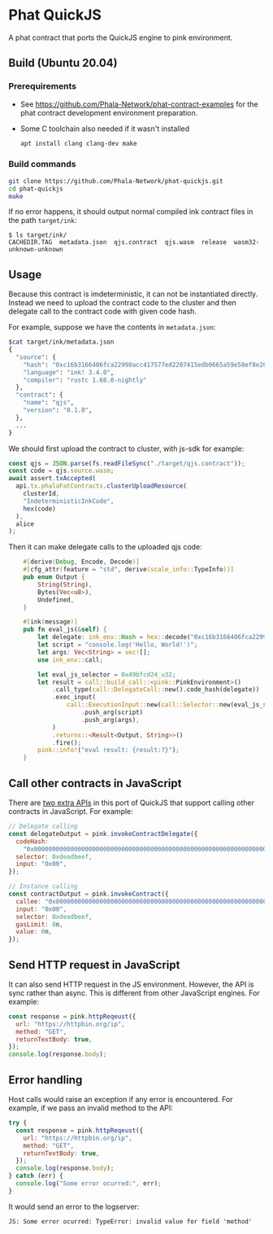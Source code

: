 # Phat QuickJS

A phat contract that ports the QuickJS engine to pink environment.

## Build (Ubuntu 20.04)

### Prerequirements

- See https://github.com/Phala-Network/phat-contract-examples for the phat contract development environment preparation.
- Some C toolchain also needed if it wasn't installed

  ```bash
  apt install clang clang-dev make
  ```

### Build commands

```bash
git clone https://github.com/Phala-Network/phat-quickjs.git
cd phat-quickjs
make
```

If no error happens, it should output normal compiled ink contract files in the path `target/ink`:

```
$ ls target/ink/
CACHEDIR.TAG  metadata.json  qjs.contract  qjs.wasm  release  wasm32-unknown-unknown
```

## Usage

Because this contract is imdeterministic, it can not be instantiated directly. Instead we need to upload the contract code to the cluster and then delegate call to the contract code with given code hash.

For example, suppose we have the contents in `metadata.json`:

```bash
$cat target/ink/metadata.json
{
  "source": {
    "hash": "0xc16b3166406fca22990acc417577ed2207415edb0665a59e58ef8e208713c279",
    "language": "ink! 3.4.0",
    "compiler": "rustc 1.68.0-nightly"
  },
  "contract": {
    "name": "qjs",
    "version": "0.1.0",
  },
  ...
}
```

We should first upload the contract to cluster, with js-sdk for example:

```javascript
const qjs = JSON.parse(fs.readFileSync("./target/qjs.contract"));
const code = qjs.source.wasm;
await assert.txAccepted(
  api.tx.phalaFatContracts.clusterUploadResource(
    clusterId,
    "IndeterministicInkCode",
    hex(code)
  ),
  alice
);
```

Then it can make delegate calls to the uploaded qjs code:

```rust
    #[derive(Debug, Encode, Decode)]
    #[cfg_attr(feature = "std", derive(scale_info::TypeInfo))]
    pub enum Output {
        String(String),
        Bytes(Vec<u8>),
        Undefined,
    }

    #[ink(message)]
    pub fn eval_js(&self) {
        let delegate: ink_env::Hash = hex::decode("0xc16b3166406fca22990acc417577ed2207415edb0665a59e58ef8e208713c279").try_into().unwrap();
        let script = "console.log('Hello, World!')";
        let args: Vec<String> = vec![];
        use ink_env::call;

        let eval_js_selector = 0x49bfcd24_u32;
        let result = call::build_call::<pink::PinkEnvironment>()
            .call_type(call::DelegateCall::new().code_hash(delegate))
            .exec_input(
                call::ExecutionInput::new(call::Selector::new(eval_js_selector.to_be_bytes()))
                    .push_arg(script)
                    .push_arg(args),
            )
            .returns::<Result<Output, String>>()
            .fire();
        pink::info!("eval result: {result:?}");
    }
```

## Call other contracts in JavaScript

There are [two extra APIs](./npm_package/pink-env/src/index.ts) in this port of QuickJS that support calling other contracts in JavaScript.
For example:

```js
// Delegate calling
const delegateOutput = pink.invokeContractDelegate({
  codeHash:
    "0x0000000000000000000000000000000000000000000000000000000000000000",
  selector: 0xdeadbeef,
  input: "0x00",
});

// Instance calling
const contractOutput = pink.invokeContract({
  callee: "0x0000000000000000000000000000000000000000000000000000000000000000",
  input: "0x00",
  selector: 0xdeadbeef,
  gasLimit: 0n,
  value: 0n,
});
```

## Send HTTP request in JavaScript

It can also send HTTP request in the JS environment. However, the API is sync rather than async. This is different from other JavaScript engines.
For example:

```js
const response = pink.httpReqeust({
  url: "https://httpbin.org/ip",
  method: "GET",
  returnTextBody: true,
});
console.log(response.body);
```

## Error handling
Host calls would raise an exception if any error is encountered.
For example, if we pass an invalid method to the API:
```js
try {
  const response = pink.httpReqeust({
    url: "https://httpbin.org/ip",
    method: "GET",
    returnTextBody: true,
  });
  console.log(response.body);
} catch (err) {
  console.log("Some error ocurred:", err);
}
```
It would send an error to the logserver:
```
JS: Some error ocurred: TypeError: invalid value for field 'method'
```
